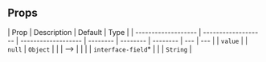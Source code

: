 ## Props

| Prop                | Description         | Default             | Type     |
| ------------------- | ------------------- | ------------------- | -------- | -------- | -------- | --- | --- |
| `value`             |                     | `null`              | `Object` |
| <!--                | <!--                | `interface-field`\* |          |          | `String` | --> | --> |
| <!--                | `interface-field`\* |                     |          | `String` | -->      |
| `interface-field`\* |                     |                     | `String` |
